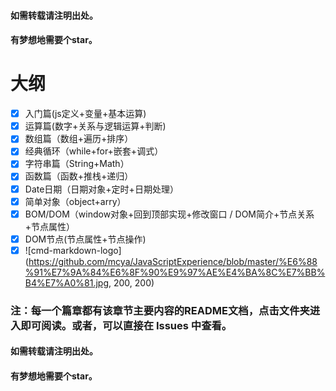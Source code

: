 
#### 如需转载请注明出处。
#### 有梦想地需要个star。
# 大纲 #

- [x] 入门篇(js定义+变量+基本运算)
- [x] 运算篇(数字+关系与逻辑运算+判断)
- [x] 数组篇（数组+遍历+排序）
- [x] 经典循环（while+for+嵌套+调式）
- [x] 字符串篇（String+Math）
- [x] 函数篇（函数+推栈+递归）
- [x] Date日期（日期对象+定时+日期处理）
- [x] 简单对象（object+arry）
- [x] BOM/DOM（window对象+回到顶部实现+修改窗口 / DOM简介+节点关系+节点属性）
- [x] DOM节点(节点属性+节点操作)
- [x] ![cmd-markdown-logo](https://github.com/mcya/JavaScriptExperience/blob/master/%E6%88%91%E7%9A%84%E6%8F%90%E9%97%AE%E4%BA%8C%E7%BB%B4%E7%A0%81.jpg, 200, 200)

### 注：每一个篇章都有该章节主要内容的README文档，点击文件夹进入即可阅读。或者，可以直接在 Issues 中查看。


#### 如需转载请注明出处。
#### 有梦想地需要个star。

